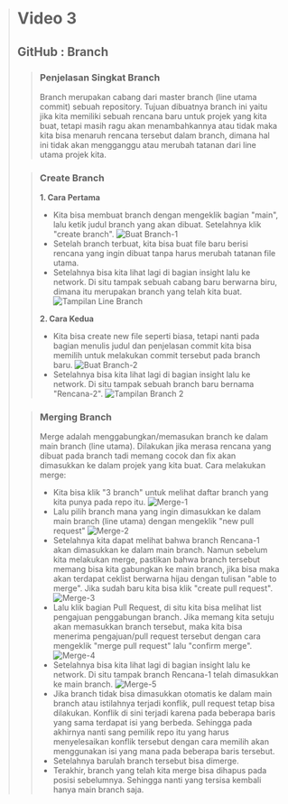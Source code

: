 ># **Video 3**
>## **GitHub : Branch**
>
>>### **Penjelasan Singkat Branch**
>> Branch merupakan cabang dari master branch (line utama commit) sebuah repository. Tujuan dibuatnya branch ini yaitu jika kita memiliki sebuah rencana baru untuk projek yang kita buat, tetapi masih ragu akan menambahkannya atau tidak maka kita bisa menaruh rencana tersebut dalam branch, dimana hal ini tidak akan mengganggu atau merubah tatanan dari line utama projek kita.
>
>>### **Create Branch**
>> **1. Cara Pertama**
>> - Kita bisa membuat branch dengan mengeklik bagian "main", lalu ketik judul branch yang akan dibuat. Setelahnya klik "create branch".
>> ![Buat Branch-1](https://github.com/uliviaembun/Photos/blob/main/Screenshot%20(314).png)
>> - Setelah branch terbuat, kita bisa buat file baru berisi rencana yang ingin dibuat tanpa harus merubah tatanan file utama.
>> - Setelahnya bisa kita lihat lagi di bagian insight lalu ke network. Di situ tampak sebuah cabang baru berwarna biru, dimana itu merupakan branch yang telah kita buat.
>> ![Tampilan Line Branch](https://github.com/uliviaembun/Photos/blob/main/Screenshot%20(317).png)
>> 
>> **2. Cara Kedua**
>> - Kita bisa create new file seperti biasa, tetapi nanti pada bagian menulis judul dan penjelasan commit kita bisa memilih untuk melakukan commit tersebut pada branch baru.
>> ![Buat Branch-2](https://github.com/uliviaembun/Photos/blob/main/Screenshot%20(319).png)
>> - Setelahnya bisa kita lihat lagi di bagian insight lalu ke network. Di situ tampak sebuah branch baru bernama "Rencana-2".
>> ![Tampilan Branch 2](https://github.com/uliviaembun/Photos/blob/main/Screenshot%20(320).png)
>
>>### **Merging Branch**
>> Merge adalah menggabungkan/memasukan branch ke dalam main branch (line utama). Dilakukan jika merasa rencana yang dibuat pada branch tadi memang cocok dan fix akan dimasukkan ke dalam projek yang kita buat.
>> Cara melakukan merge:
>> - Kita bisa klik "3 branch" untuk melihat daftar branch yang kita punya pada repo itu.
>> ![Merge-1](https://github.com/uliviaembun/Photos/blob/main/Screenshot%20(321).png)
>> - Lalu pilih branch mana yang ingin dimasukkan ke dalam main branch (line utama) dengan mengeklik "new pull request"
>> ![Merge-2](https://github.com/uliviaembun/Photos/blob/main/Screenshot%20(322).png)
>> - Setelahnya kita dapat melihat bahwa branch Rencana-1 akan dimasukkan ke dalam main branch. Namun sebelum kita melakukan merge, pastikan bahwa branch tersebut memang bisa kita gabungkan ke main branch, jika bisa maka akan terdapat ceklist berwarna hijau dengan tulisan "able to merge". Jika sudah baru kita bisa klik "create pull request".
>> ![Merge-3](https://github.com/uliviaembun/Photos/blob/main/Screenshot%20(323).png)
>> - Lalu klik bagian Pull Request, di situ kita bisa melihat list pengajuan penggabungan branch. Jika memang kita setuju akan memasukkan branch tersebut, maka kita bisa menerima pengajuan/pull request tersebut dengan cara mengeklik "merge pull request" lalu "confirm merge".
>> ![Merge-4](https://github.com/uliviaembun/Photos/blob/main/Screenshot%20(324).png)
>> - Setelahnya bisa kita lihat lagi di bagian insight lalu ke network. Di situ tampak branch Rencana-1 telah dimasukkan ke main branch.
>> ![Merge-5](https://github.com/uliviaembun/Photos/blob/main/Screenshot%20(325).png)
>> - Jika branch tidak bisa dimasukkan otomatis ke dalam main branch atau istilahnya terjadi konflik, pull request tetap bisa dilakukan. Konflik di sini terjadi karena pada beberapa baris yang sama terdapat isi yang berbeda. Sehingga pada akhirnya nanti sang pemilik repo itu  yang harus menyelesaikan konflik tersebut dengan cara memilih akan menggunakan isi yang mana pada beberapa baris tersebut.
>> - Setelahnya barulah branch tersebut bisa dimerge.
>> - Terakhir, branch yang telah kita merge bisa dihapus pada posisi sebelumnya. Sehingga nanti yang tersisa kembali hanya main branch saja.
